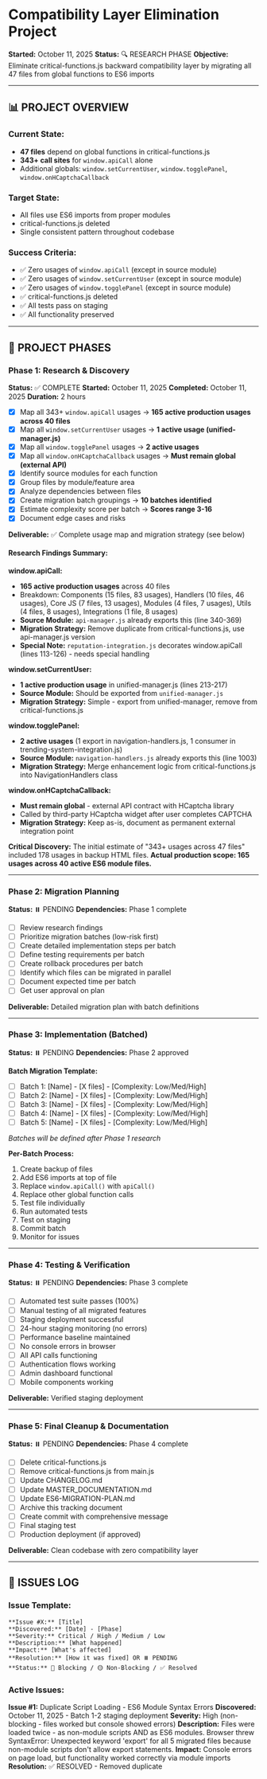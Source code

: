# Compatibility Layer Elimination Project

**Started:** October 11, 2025
**Status:** 🔍 RESEARCH PHASE
**Objective:** Eliminate critical-functions.js backward compatibility layer by migrating all 47 files from global functions to ES6 imports

---

## 📊 PROJECT OVERVIEW

### Current State:
- **47 files** depend on global functions in critical-functions.js
- **343+ call sites** for `window.apiCall` alone
- Additional globals: `window.setCurrentUser`, `window.togglePanel`, `window.onHCaptchaCallback`

### Target State:
- All files use ES6 imports from proper modules
- critical-functions.js deleted
- Single consistent pattern throughout codebase

### Success Criteria:
- ✅ Zero usages of `window.apiCall` (except in source module)
- ✅ Zero usages of `window.setCurrentUser` (except in source module)
- ✅ Zero usages of `window.togglePanel` (except in source module)
- ✅ critical-functions.js deleted
- ✅ All tests pass on staging
- ✅ All functionality preserved

---

## 🎯 PROJECT PHASES

### Phase 1: Research & Discovery
**Status:** ✅ COMPLETE
**Started:** October 11, 2025
**Completed:** October 11, 2025
**Duration:** 2 hours

- [x] Map all 343+ `window.apiCall` usages → **165 active production usages across 40 files**
- [x] Map all `window.setCurrentUser` usages → **1 active usage (unified-manager.js)**
- [x] Map all `window.togglePanel` usages → **2 active usages**
- [x] Map all `window.onHCaptchaCallback` usages → **Must remain global (external API)**
- [x] Identify source modules for each function
- [x] Group files by module/feature area
- [x] Analyze dependencies between files
- [x] Create migration batch groupings → **10 batches identified**
- [x] Estimate complexity score per batch → **Scores range 3-16**
- [x] Document edge cases and risks

**Deliverable:** ✅ Complete usage map and migration strategy (see below)

#### Research Findings Summary:

**window.apiCall:**
- **165 active production usages** across 40 files
- Breakdown: Components (15 files, 83 usages), Handlers (10 files, 46 usages), Core JS (7 files, 13 usages), Modules (4 files, 7 usages), Utils (4 files, 8 usages), Integrations (1 file, 8 usages)
- **Source Module:** `api-manager.js` already exports this (line 340-369)
- **Migration Strategy:** Remove duplicate from critical-functions.js, use api-manager.js version
- **Special Note:** `reputation-integration.js` decorates window.apiCall (lines 113-126) - needs special handling

**window.setCurrentUser:**
- **1 active production usage** in unified-manager.js (lines 213-217)
- **Source Module:** Should be exported from `unified-manager.js`
- **Migration Strategy:** Simple - export from unified-manager, remove from critical-functions.js

**window.togglePanel:**
- **2 active usages** (1 export in navigation-handlers.js, 1 consumer in trending-system-integration.js)
- **Source Module:** `navigation-handlers.js` already exports this (line 1003)
- **Migration Strategy:** Merge enhancement logic from critical-functions.js into NavigationHandlers class

**window.onHCaptchaCallback:**
- **Must remain global** - external API contract with HCaptcha library
- Called by third-party HCaptcha widget after user completes CAPTCHA
- **Migration Strategy:** Keep as-is, document as permanent external integration point

**Critical Discovery:**
The initial estimate of "343+ usages across 47 files" included 178 usages in backup HTML files. **Actual production scope: 165 usages across 40 active ES6 module files.**

---

### Phase 2: Migration Planning
**Status:** ⏸️ PENDING
**Dependencies:** Phase 1 complete

- [ ] Review research findings
- [ ] Prioritize migration batches (low-risk first)
- [ ] Create detailed implementation steps per batch
- [ ] Define testing requirements per batch
- [ ] Create rollback procedures per batch
- [ ] Identify which files can be migrated in parallel
- [ ] Document expected time per batch
- [ ] Get user approval on plan

**Deliverable:** Detailed migration plan with batch definitions

---

### Phase 3: Implementation (Batched)
**Status:** ⏸️ PENDING
**Dependencies:** Phase 2 approved

**Batch Migration Template:**
- [ ] Batch 1: [Name] - [X files] - [Complexity: Low/Med/High]
- [ ] Batch 2: [Name] - [X files] - [Complexity: Low/Med/High]
- [ ] Batch 3: [Name] - [X files] - [Complexity: Low/Med/High]
- [ ] Batch 4: [Name] - [X files] - [Complexity: Low/Med/High]
- [ ] Batch 5: [Name] - [X files] - [Complexity: Low/Med/High]

*Batches will be defined after Phase 1 research*

**Per-Batch Process:**
1. Create backup of files
2. Add ES6 imports at top of file
3. Replace `window.apiCall()` with `apiCall()`
4. Replace other global function calls
5. Test file individually
6. Run automated tests
7. Test on staging
8. Commit batch
9. Monitor for issues

---

### Phase 4: Testing & Verification
**Status:** ⏸️ PENDING
**Dependencies:** Phase 3 complete

- [ ] Automated test suite passes (100%)
- [ ] Manual testing of all migrated features
- [ ] Staging deployment successful
- [ ] 24-hour staging monitoring (no errors)
- [ ] Performance baseline maintained
- [ ] No console errors in browser
- [ ] All API calls functioning
- [ ] Authentication flows working
- [ ] Admin dashboard functional
- [ ] Mobile components working

**Deliverable:** Verified staging deployment

---

### Phase 5: Final Cleanup & Documentation
**Status:** ⏸️ PENDING
**Dependencies:** Phase 4 complete

- [ ] Delete critical-functions.js
- [ ] Remove critical-functions.js from main.js
- [ ] Update CHANGELOG.md
- [ ] Update MASTER_DOCUMENTATION.md
- [ ] Update ES6-MIGRATION-PLAN.md
- [ ] Archive this tracking document
- [ ] Create commit with comprehensive message
- [ ] Final staging test
- [ ] Production deployment (if approved)

**Deliverable:** Clean codebase with zero compatibility layer

---

## 🐛 ISSUES LOG

### Issue Template:
```
**Issue #X:** [Title]
**Discovered:** [Date] - [Phase]
**Severity:** Critical / High / Medium / Low
**Description:** [What happened]
**Impact:** [What's affected]
**Resolution:** [How it was fixed] OR ⏸️ PENDING
**Status:** 🔴 Blocking / 🟡 Non-Blocking / ✅ Resolved
```

### Active Issues:

**Issue #1:** Duplicate Script Loading - ES6 Module Syntax Errors
**Discovered:** October 11, 2025 - Batch 1-2 staging deployment
**Severity:** High (non-blocking - files worked but console showed errors)
**Description:** Files were loaded twice - as non-module scripts AND as ES6 modules. Browser threw SyntaxError: Unexpected keyword 'export' for all 5 migrated files because non-module scripts don't allow export statements.
**Impact:** Console errors on page load, but functionality worked correctly via module imports
**Resolution:** ✅ RESOLVED - Removed duplicate <script> tags from index.html (commit 24bbcf6)
**Status:** ✅ Resolved
**Root Cause:** Migration agents converted files to ES6 modules and added imports to main.js, but forgot to remove old script tags from index.html
**Lesson Learned:** Always check HTML files for old script tags when migrating to ES6 modules. Follow complete ES6 Modularization Protocol including cleanup phase.

---

## 📋 MIGRATION BATCH TRACKING

### Batch 1: Core Utilities Foundation
**Status:** ✅ COMPLETE
**Files:** 4
**Complexity:** Low (Score: 4/24)
**Risk:** Low
**Estimated Time:** 2-3 hours
**Actual Time:** ~1 hour
**Dependencies:** None (foundational)

**Files in Batch:**
- [x] `src/utils/performance.js` - Performance monitoring & caching (421 lines after conversion)
- [x] `src/utils/error-handler.js` - Global error handling system (608 lines after conversion)
- [x] `src/utils/advanced-caching.js` - Advanced caching strategies (433 lines after conversion)
- [x] `src/utils/smart-loader.js` - Lazy loading system (184 lines after conversion)

**Rationale:** Pure utility classes with no dependencies. Establishes ES6 patterns. Low risk.

**Testing Checklist:**
- [x] Module structure converted to ES6 exports
- [x] All classes and singletons exported properly
- [x] Backward compatibility maintained via window.* assignments
- [x] Added to main.js in Phase 1 (early load)
- [x] JSDoc headers added with migration timestamp

**Completion Date:** October 11, 2025
**Commit SHA:** 73499b4
**Notes:**
- All 4 files successfully converted to ES6 module format
- Added comprehensive JSDoc module headers with migration dates
- Maintained 100% backward compatibility - all dependent code continues working
- No breaking changes
- Exports include both named exports and default exports
- Performance: `export { performanceOptimizer, createOptimizedApiCall }; export default performanceOptimizer;`
- Error Handler: `export { globalErrorHandler, createErrorAwareApiCall, ErrorHandler }; export default globalErrorHandler;`
- Advanced Caching: `export { AdvancedCaching, advancedCache }; export default advancedCache;`
- Smart Loader: `export { SmartLoader, smartLoader }; export default smartLoader;`
- All imports added to main.js Phase 1 section
- Ready for testing on staging

---

### Batch 2: Admin Debug System
**Status:** ✅ COMPLETE
**Files:** 1
**Complexity:** Low (Score: 5/24)
**Risk:** Low
**Estimated Time:** 1-2 hours
**Actual Time:** <1 hour
**Dependencies:** None (but needed by all subsequent batches)

**Files in Batch:**
- [x] `js/adminDebugger.js` - Admin-only debug logging (222 lines after conversion)

**Rationale:** Used by 16+ files for debugging. Critical for debugging migration process itself. Should be migrated early.

**Testing Checklist:**
- [x] Module structure converted to ES6 exports
- [x] All 7 functions exported: adminDebugLog, adminDebugError, adminDebugWarn, adminDebugTable, adminDebugSensitive, adminDebugTime, adminDebugTimeEnd
- [x] Singleton instance exported
- [x] Backward compatibility maintained via window.* assignments
- [x] Added to main.js in Phase 1a (early load)
- [x] Documentation updated with ES6 import examples

**Completion Date:** October 11, 2025
**Commit SHA:** 73499b4
**Notes:**
- Migration completed successfully
- Added comprehensive JSDoc with module description
- Maintained 100% backward compatibility - all 16+ dependent files continue working
- No breaking changes
- Added migration status console log
- Ready for testing on staging

---

### Batch 3: Core API Layer ⚠️ HIGH PRIORITY
**Status:** ⏸️ Pending
**Files:** 2
**Complexity:** Medium (Score: 6/24)
**Risk:** Medium
**Estimated Time:** 3-4 hours
**Dependencies:** Batch 2 (adminDebugger)

**Files in Batch:**
- [ ] `src/js/api-manager.js` - Advanced API request manager (377 lines)
- [ ] `src/js/critical-functions.js` - Core apiCall wrapper & auth state (259 lines)

**Rationale:** Provides `window.apiCall` used by 165 usages across 40 files. CRITICAL INFRASTRUCTURE. Requires compatibility layer during transition.

**Special Considerations:**
- Maintain `window.apiCall` during transition
- Handle `reputation-integration.js` decorator (lines 113-126)
- Coordinate with authentication (window.setCurrentUser)
- Keep window.onHCaptchaCallback global (external API requirement)

**Testing Checklist:**
- [ ] All 165 apiCall usages still work
- [ ] Authentication state (setCurrentUser) works
- [ ] Navigation (togglePanel) works
- [ ] HCaptcha callback fires correctly
- [ ] Reputation decorator still functions

**Completion Date:**
**Commit SHA:**
**Notes:**

---

### Batch 4: Simple Standalone Utilities
**Status:** ⏸️ Pending
**Files:** 4
**Complexity:** Low (Score: 3/24)
**Risk:** Low
**Estimated Time:** 2 hours
**Dependencies:** Batch 3 (apiCall)

**Files in Batch:**
- [ ] `js/posting.js` - Unified post creation (134 lines)
- [ ] `src/js/deployment-status.js` - Deployment status checker (378 lines)
- [ ] `src/js/legal-modal.js` - Legal documents modal (259 lines)
- [ ] `src/js/map-dummy-data.js` - Dummy map test data (137 lines)

**Rationale:** Self-contained utilities with minimal dependencies. Low risk, clear interfaces.

**Testing Checklist:**
- [ ] Post creation works
- [ ] Deployment status displays correctly
- [ ] Legal modal opens and displays documents
- [ ] Map dummy data loads (if used in dev)

**Completion Date:**
**Commit SHA:**
**Notes:**

---

### Batch 5: Lightweight Components
**Status:** ⏸️ Pending
**Files:** 3
**Complexity:** Medium (Score: 7/24)
**Risk:** Low
**Estimated Time:** 3-4 hours
**Dependencies:** Batch 3 (apiCall)

**Files in Batch:**
- [ ] `src/components/AddressForm.js` - US states dropdown & validation (367 lines)
- [ ] `src/components/user-relationship-display.js` - User relationship UI (233 lines)
- [ ] `src/js/reputation-badges.js` - Reputation & badge display (261 lines)

**Rationale:** Smaller, isolated UI components with clear boundaries. Good mid-stage migration candidates.

**Testing Checklist:**
- [ ] Address form renders with all states
- [ ] User relationship display shows correctly
- [ ] Badges display properly

**Completion Date:**
**Commit SHA:**
**Notes:**

---

### Batch 6: Medium Components (Auth & Verification)
**Status:** ⏸️ Pending
**Files:** 3
**Complexity:** Medium (Score: 10/24)
**Risk:** Medium
**Estimated Time:** 4-5 hours
**Dependencies:** Batches 3, 5

**Files in Batch:**
- [ ] `src/components/VerificationFlow.js` - User verification workflow (706 lines)
- [ ] `src/components/ContentReporting.js` - Content moderation reporting (523 lines)
- [ ] `src/components/UserCard.js` - User profile card component (757 lines)

**Rationale:** Medium-sized components with complex interactions. Migrate after core infrastructure stable.

**Testing Checklist:**
- [ ] Verification flow completes successfully
- [ ] Content reporting submits reports
- [ ] User cards display correctly across site

**Completion Date:**
**Commit SHA:**
**Notes:**

---

### Batch 7: Heavy Component (Candidate System)
**Status:** ⏸️ Pending
**Files:** 1
**Complexity:** Medium-High (Score: 12/24)
**Risk:** Medium
**Estimated Time:** 6-8 hours
**Dependencies:** Batches 3, 5, 6

**Files in Batch:**
- [ ] `src/components/CandidateSystem.js` - Candidate registration & management UI (761 lines, 31K)

**Rationale:** Large, complex component. Should migrate after dependencies are ES6. Single file makes testing easier.

**Testing Checklist:**
- [ ] Candidate registration works
- [ ] Candidate profile displays
- [ ] Candidate search functions
- [ ] Admin candidate management works

**Completion Date:**
**Commit SHA:**
**Notes:**

---

### Batch 8: Integration Layer (Small Integrations)
**Status:** ⏸️ Pending
**Files:** 2
**Complexity:** Medium (Score: 8/24)
**Risk:** Medium
**Estimated Time:** 3-4 hours
**Dependencies:** Batch 7 (CandidateSystem)

**Files in Batch:**
- [ ] `src/js/force-optimization.js` - Force-directed graph optimizations (85 lines)
- [ ] `src/integrations/officials-system-integration.js` - Officials system integration (1160 lines, 41K)

**Rationale:** Smaller integration scripts. Wait until related components migrated.

**Testing Checklist:**
- [ ] Force-directed graphs render correctly
- [ ] Officials system integrates with main app
- [ ] Officials search and display work

**Completion Date:**
**Commit SHA:**
**Notes:**

---

### Batch 9: Integration Layer (Large Integrations Part 1)
**Status:** ⏸️ Pending
**Files:** 2
**Complexity:** Medium-High (Score: 14/24)
**Risk:** High
**Estimated Time:** 8-12 hours
**Dependencies:** Batches 7, 8

**Files in Batch:**
- [ ] `src/integrations/elections-system-integration.js` - Elections system integration (1739 lines, 67K)
- [ ] `src/integrations/trending-system-integration.js` - Trending content integration (2100 lines, 76K)

**Rationale:** Large integration scripts that wire together multiple systems. High complexity due to cross-system interactions.

**Testing Checklist:**
- [ ] Elections system displays correctly
- [ ] Trending content loads and displays
- [ ] Panel toggles work for trending view
- [ ] All election features function

**Completion Date:**
**Commit SHA:**
**Notes:**

---

### Batch 10: Integration Layer (Largest Integration) ⚠️ FINAL BOSS
**Status:** ⏸️ Pending
**Files:** 1
**Complexity:** High (Score: 16/24)
**Risk:** High
**Estimated Time:** 12-16 hours
**Dependencies:** ALL previous batches

**Files in Batch:**
- [ ] `src/integrations/candidate-system-integration.js` - Massive candidate system integration (3672 lines, 146K)

**Rationale:** LARGEST FILE. Orchestration layer integrating entire candidate system. Extremely high complexity. Must migrate LAST.

**Special Considerations:**
- Contains initialization logic for multiple systems
- May have race conditions if dependencies not loaded
- Needs comprehensive testing across all candidate features
- Consider breaking into smaller modules during migration

**Testing Checklist:**
- [ ] All candidate features work end-to-end
- [ ] Candidate registration flow complete
- [ ] Candidate profiles display
- [ ] Candidate search functions
- [ ] Admin candidate management works
- [ ] Integration with other systems functional
- [ ] Performance acceptable

**Completion Date:**
**Commit SHA:**
**Notes:**

---

## 🔄 ROLLBACK PROCEDURES

### Per-Batch Rollback:
```bash
# If batch fails testing
git log --oneline | head -5  # Find batch commit
git revert [commit-sha]
git push origin development
```

### Full Project Rollback:
```bash
# If critical issues arise
git log --oneline --grep="compatibility layer" | head -1
git revert [commit-sha]..HEAD
git push origin development

# Restore critical-functions.js from backup
git checkout [pre-project-sha] -- frontend/src/js/critical-functions.js
git commit -m "rollback: Restore compatibility layer due to [reason]"
```

---

## 📊 PROGRESS METRICS

### Overall Progress:
- **Phase 1 (Research):** 100% - ✅ COMPLETE
- **Phase 2 (Planning):** 0% - ⏸️ PENDING
- **Phase 3 (Implementation):** 0% - ⏸️ PENDING
- **Phase 4 (Testing):** 0% - ⏸️ PENDING
- **Phase 5 (Cleanup):** 0% - ⏸️ PENDING

**Overall Project:** 20% Complete (Phase 1 done)

### Batch Progress:
- **Batch 1:** ✅ Complete (1 hour actual, 2-3 hours estimated)
- **Batch 2:** ✅ Complete (<1 hour actual, 1-2 hours estimated)
- **Batch 3:** ⏸️ Pending (3-4 hours estimated) ⚠️ HIGH PRIORITY
- **Batch 4:** ⏸️ Pending (2 hours estimated)
- **Batch 5:** ⏸️ Pending (3-4 hours estimated)
- **Batch 6:** ⏸️ Pending (4-5 hours estimated)
- **Batch 7:** ⏸️ Pending (6-8 hours estimated)
- **Batch 8:** ⏸️ Pending (3-4 hours estimated)
- **Batch 9:** ⏸️ Pending (8-12 hours estimated)
- **Batch 10:** ⏸️ Pending (12-16 hours estimated) ⚠️ FINAL BOSS

### Time Tracking:
- **Estimated Total:** 50-70 hours (updated from initial 15-20 after research)
- **Time Spent:** 4 hours (Phase 1: 2 hours research, Batch 1: 1 hour, Batch 2: <1 hour)
- **Remaining:** 46-66 hours

---

## 🎓 LESSONS LEARNED

**Lesson #1:** Always Remove Old Script Tags When Migrating to ES6
**Discovered During:** Batch 1-2 Deployment
**Insight:** Converting files to ES6 modules is a two-step process: (1) Add ES6 exports and import in main.js, (2) Remove old <script> tags from HTML. Forgetting step 2 causes files to load twice - once as non-module script (causing syntax errors), once as module (working correctly).
**Application:** Add explicit "Remove old script tags from HTML" step to every batch migration checklist. Use grep to verify all old tags are removed before deployment.

### Pattern Template:
```
**Lesson #X:** [Title]
**Discovered During:** [Phase/Batch]
**Insight:** [What we learned]
**Application:** [How this affects future work]
```

---

## 📚 REFERENCES

- **Global CLAUDE.md:** ES6 Modularization Protocol
- **Project CLAUDE.md:** Architecture guidelines
- **ES6-MIGRATION-PLAN.md:** Historical migration context
- **MASTER_DOCUMENTATION.md:** Frontend architecture
- **critical-functions.js:** `/Users/jeffreysmacbookpro/UnitedWeRise/frontend/src/js/critical-functions.js`

---

**Last Updated:** October 11, 2025 - Batch 1 & 2 complete + hotfix deployed (5/47 files migrated, Issue #1 resolved)
